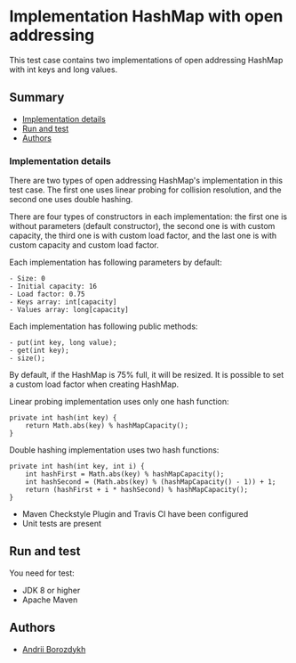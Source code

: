 # Implementation HashMap with open addressing

This test case contains two implementations of open addressing HashMap with int keys and long values.   

## Summary

  - [Implementation details](#implementation-details)
  - [Run and test](#run-and-test)
  - [Authors](#authors)

### Implementation details
    
There are two types of open addressing HashMap's implementation in this test case. The first one uses linear probing for collision resolution, and the second one uses double hashing.

There are four types of constructors in each implementation: the first one is without parameters (default constructor), the second one is with custom capacity, the third one is with custom load factor, and the last one is with custom capacity and custom load factor.

Each implementation has following parameters by default:

    - Size: 0
    - Initial capacity: 16
    - Load factor: 0.75 
    - Keys array: int[capacity]
    - Values array: long[capacity]

Each implementation has following public methods:

    - put(int key, long value);
    - get(int key);
    - size();

By default, if the HashMap is 75% full, it will be resized. It is possible to set a custom load factor when creating HashMap.

Linear probing implementation uses only one hash function:

    private int hash(int key) {
        return Math.abs(key) % hashMapCapacity();
    }
    
Double hashing implementation uses two hash functions:

    private int hash(int key, int i) {
        int hashFirst = Math.abs(key) % hashMapCapacity();
        int hashSecond = (Math.abs(key) % (hashMapCapacity() - 1)) + 1;
        return (hashFirst + i * hashSecond) % hashMapCapacity();
    }

  - Maven Checkstyle Plugin and Travis CI have been configured
  - Unit tests are present

## Run and test

You need for test:

  - JDK 8 or higher
  - Apache Maven

## Authors

  - [Andrii Borozdykh](https://github.com/aborozdykh/)
